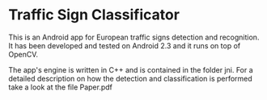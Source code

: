 Traffic Sign Classificator
==========================

This is an Android app for European traffic signs detection and recognition. It has been developed and tested on Android 2.3 and it runs on top of OpenCV.

The app's engine is written in C++ and is contained in the folder jni. For a detailed description on how the detection and classification is performed take a look at the file Paper.pdf
 
